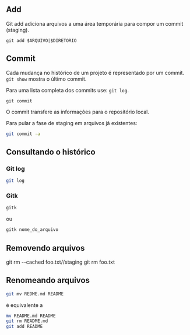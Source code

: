 Add
---

Git add adiciona arquivos a uma área temporária
para compor um commit (staging).

```
git add $ARQUIVO|$DIRETORIO
```

Commit
------

Cada mudança no histórico de um projeto é representado por um
commit. `git show` mostra o  último commit.

Para uma lista completa dos commits use: `git log`.

```
git commit
```

O commit transfere as informações para o repositório local.

Para pular a fase de staging em arquivos já existentes:

```sh
git commit -a

```

Consultando o histórico
-----------------------

### Git log

```sh
git log

```

### Gitk

```sh
gitk

```
ou

```sh
gitk nome_do_arquivo

```

Removendo arquivos
------------------

git rm --cached foo.txt//staging
git rm foo.txt


Renomeando arquivos
-------------------

```sh
git mv REDME.md README

```

é equivalente a

```sh
mv README.md README
git rm README.md
git add README

```

